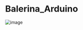 # Balerina_Arduino

![image](https://github.com/EgorArd/Balerina_Arduino/assets/139771381/57fc0d4f-0ab4-484f-93b8-8619dbe94b4c)
